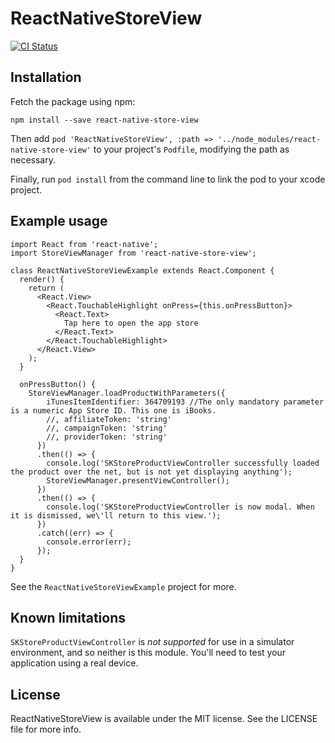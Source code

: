 # ReactNativeStoreView

[![CI Status](https://travis-ci.org/rh389/react-native-store-view.svg?branch=master)](https://travis-ci.org/rh389/react-native-store-view)

## Installation

Fetch the package using npm:

```
npm install --save react-native-store-view
```

Then add `pod 'ReactNativeStoreView', :path => '../node_modules/react-native-store-view'` to your project's `Podfile`,
modifying the path as necessary.

Finally, run `pod install` from the command line to link the pod to your xcode project.

## Example usage

```
import React from 'react-native';
import StoreViewManager from 'react-native-store-view';

class ReactNativeStoreViewExample extends React.Component {
  render() {
    return (
      <React.View>
        <React.TouchableHighlight onPress={this.onPressButton}>
          <React.Text>
            Tap here to open the app store
          </React.Text>
        </React.TouchableHighlight>
      </React.View>
    );
  }

  onPressButton() {
    StoreViewManager.loadProductWithParameters({
        iTunesItemIdentifier: 364709193 //The only mandatory parameter is a numeric App Store ID. This one is iBooks.
        //, affiliateToken: 'string'
        //, campaignToken: 'string'
        //, providerToken: 'string'
      })
      .then(() => {
        console.log('SKStoreProductViewController successfully loaded the product over the net, but is not yet displaying anything');
        StoreViewManager.presentViewController();
      })
      .then(() => {
        console.log('SKStoreProductViewController is now modal. When it is dismissed, we\'ll return to this view.');
      })
      .catch((err) => {
        console.error(err);
      });
  }
}
```

See the `ReactNativeStoreViewExample` project for more.

## Known limitations
`SKStoreProductViewController` is *not supported* for use in a simulator environment, and so neither is this module. You'll need to test your application using a real device.

## License

ReactNativeStoreView is available under the MIT license. See the LICENSE file for more info.
